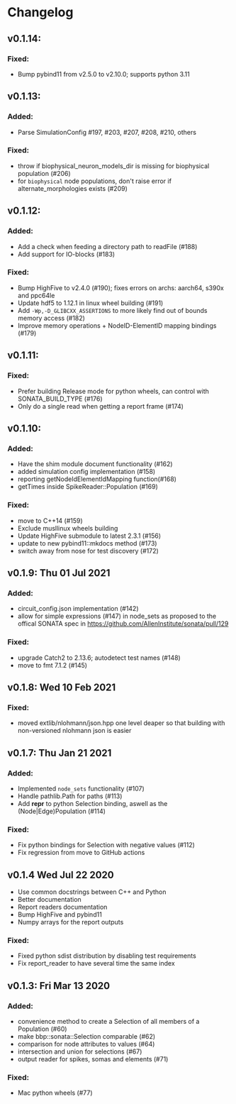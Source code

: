 # Changelog

## v0.1.14:

### Fixed:
 - Bump pybind11 from v2.5.0 to v2.10.0; supports python 3.11

## v0.1.13:

### Added:
 - Parse SimulationConfig #197, #203, #207, #208, #210, others

### Fixed:
 - throw if biophysical_neuron_models_dir is missing for biophysical population (#206)
 - for `biophysical` node populations, don't raise error if alternate_morphologies exists (#209)

## v0.1.12:

### Added:
 - Add a check when feeding a directory path to readFile (#188)
 - Add support for IO-blocks (#183)

### Fixed:
 - Bump HighFive to v2.4.0 (#190); fixes errors on archs: aarch64, s390x and ppc64le
 - Update hdf5 to 1.12.1 in linux wheel building (#191)
 - Add `-Wp,-D_GLIBCXX_ASSERTIONS` to more likely find out of bounds memory access (#182)
 - Improve memory operations + NodeID-ElementID mapping bindings (#179)

## v0.1.11:

### Fixed:
 - Prefer building Release mode for python wheels, can control with SONATA_BUILD_TYPE (#176)
 - Only do a single read when getting a report frame (#174)

## v0.1.10:

### Added:
 - Have the shim module document functionality (#162)
 - added simulation config implementation (#158)
 - reporting getNodeIdElementIdMapping function(#168)
 - getTimes inside SpikeReader::Population (#169)

### Fixed:
 - move to C++14 (#159)
 - Exclude musllinux wheels building
 - Update HighFive submodule to latest 2.3.1 (#156)
 - update to new pybind11::mkdocs method (#173)
 - switch away from nose for test discovery (#172)

## v0.1.9: Thu 01 Jul 2021

### Added:
 - circuit_config.json implementation (#142)
 - allow for simple expressions (#147) in node_sets as proposed to the
   offical SONATA spec in https://github.com/AllenInstitute/sonata/pull/129

### Fixed:
 - upgrade Catch2 to 2.13.6; autodetect test names (#148)
 - move to fmt 7.1.2 (#145)

## v0.1.8: Wed 10 Feb 2021

### Fixed:
 - moved extlib/nlohmann/json.hpp one level deaper so that building with
   non-versioned nlohmann json is easier

## v0.1.7: Thu Jan 21 2021

### Added:
 - Implemented `node_sets` functionality (#107)
 - Handle pathlib.Path for paths (#113)
 - Add __repr__ to python Selection binding, aswell as the (Node|Edge)Population (#114)

### Fixed:
 - Fix python bindings for Selection with negative values (#112)
 - Fix regression from move to GitHub actions

## v0.1.4 Wed Jul 22 2020

 - Use common docstrings between C++ and Python
 - Better documentation
 - Report readers documentation
 - Bump HighFive and pybind11
 - Numpy arrays for the report outputs

### Fixed:

 - Fixed python sdist distribution by disabling test requirements
 - Fix report_reader to have several time the same index

## v0.1.3: Fri Mar 13 2020

### Added:

 - convenience method to create a Selection of all members of a Population (#60)
 - make bbp::sonata::Selection comparable (#62)
 - comparison for node attributes to values (#64)
 - intersection and union for selections (#67)
 - output reader for spikes, somas and elements (#71)

### Fixed:

 - Mac python wheels (#77)
